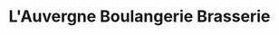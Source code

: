 ---
title: "L'Auvergne Boulangerie Brasserie"
url: /cusset/lauvergne-boulangerie-brasserie/
shop: boulangerie
---